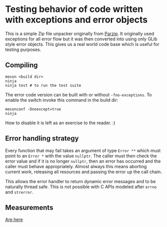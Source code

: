 # Testing behavior of code written with exceptions and error objects

This is a simple Zip file unpacker originally from [Parzip](https://github.com/jpakkane/parzip). It originally used exceptions for all error flow but it was then converted into using only GLib style error objects. This gives us a real world code base which is useful for testing purposes.

## Compiling

    meson <build dir>
    ninja
    ninja test # to run the test suite

The error code version can be built with or without `-fno-exceptions`. To enable the switch invoke this command in the build dir:

    mesonconf -Dnoexcept=true
    ninja

How to disable it is left as an exercise to the reader. :)

## Error handling strategy

Every function that may fail takes an argument of type `Error **` which must point to an `Error *` with the value `nullptr`. The caller must then check the error value and if it is no longer `nullptr`, then an error has occurred and the caller must behave appropriately. Almost always this means aborting current work, releasing all resources and passing the error up the call chain.

This allows the error handler to return dynamic error messages and to be naturally thread safe. This is not possible with C APIs modeled after `errno` and `strerror`. 

## Measurements

[Are here](http://nibblestew.blogspot.com/2017/01/testing-exception-vs-error-code.html)
